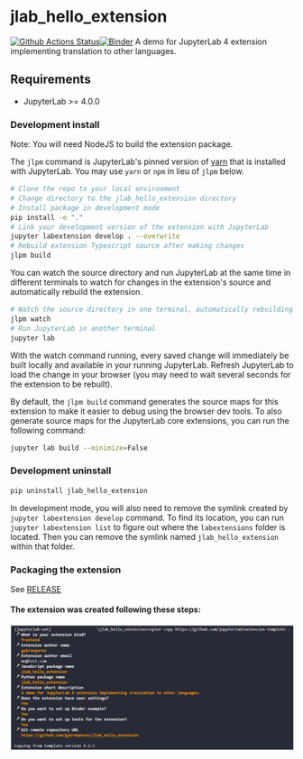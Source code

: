 # jlab_hello_extension

[![Github Actions Status](https://github.com/gybranperez/jlab_hello_extension/workflows/Build/badge.svg)](https://github.com/gybranperez/jlab_hello_extension/actions/workflows/build.yml)[![Binder](https://mybinder.org/badge_logo.svg)](https://mybinder.org/v2/gh/gybranperez/jlab_hello_extension/main?urlpath=lab)
A demo for JupyterLab 4 extension implementing translation to other languages.

## Requirements

- JupyterLab >= 4.0.0
<!---
## Install

To install the extension, execute:

```bash
pip install jlab_hello_extension
```

## Uninstall

To remove the extension, execute:

```bash
pip uninstall jlab_hello_extension
```

## Contributing

-->

### Development install

Note: You will need NodeJS to build the extension package.

The `jlpm` command is JupyterLab's pinned version of
[yarn](https://yarnpkg.com/) that is installed with JupyterLab. You may use
`yarn` or `npm` in lieu of `jlpm` below.

```bash
# Clone the repo to your local environment
# Change directory to the jlab_hello_extension directory
# Install package in development mode
pip install -e "."
# Link your development version of the extension with JupyterLab
jupyter labextension develop . --overwrite
# Rebuild extension Typescript source after making changes
jlpm build
```

You can watch the source directory and run JupyterLab at the same time in different terminals to watch for changes in the extension's source and automatically rebuild the extension.

```bash
# Watch the source directory in one terminal, automatically rebuilding when needed
jlpm watch
# Run JupyterLab in another terminal
jupyter lab
```

With the watch command running, every saved change will immediately be built locally and available in your running JupyterLab. Refresh JupyterLab to load the change in your browser (you may need to wait several seconds for the extension to be rebuilt).

By default, the `jlpm build` command generates the source maps for this extension to make it easier to debug using the browser dev tools. To also generate source maps for the JupyterLab core extensions, you can run the following command:

```bash
jupyter lab build --minimize=False
```

### Development uninstall

```bash
pip uninstall jlab_hello_extension
```

In development mode, you will also need to remove the symlink created by `jupyter labextension develop`
command. To find its location, you can run `jupyter labextension list` to figure out where the `labextensions`
folder is located. Then you can remove the symlink named `jlab_hello_extension` within that folder.

<!---
### Testing the extension

#### Frontend tests

This extension is using [Jest](https://jestjs.io/) for JavaScript code testing.

To execute them, execute:

```sh
jlpm
jlpm test
```

#### Integration tests

This extension uses [Playwright](https://playwright.dev/docs/intro) for the integration tests (aka user level tests).
More precisely, the JupyterLab helper [Galata](https://github.com/jupyterlab/jupyterlab/tree/master/galata) is used to handle testing the extension in JupyterLab.

More information are provided within the [ui-tests](./ui-tests/README.md) README.
--->
### Packaging the extension

See [RELEASE](RELEASE.md)

#### The extension was created following these steps:

![Maybe](./README%20images/creating_extension.png)
